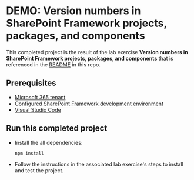 # DEMO: Version numbers in SharePoint Framework projects, packages, and components

This completed project is the result of the lab exercise **Version numbers in SharePoint Framework projects, packages, and components** that is referenced in the [README](../../) in this repo.

## Prerequisites

- [Microsoft 365 tenant](https://developer.microsoft.com/office/dev-program?ocid=MSlearn)
- [Configured SharePoint Framework development environment](https://docs.microsoft.com/sharepoint/dev/spfx/set-up-your-development-environment)
- [Visual Studio Code](https://code.visualstudio.com/)

## Run this completed project

- Install the all dependencies:

    ```shell
    npm install
    ```

- Follow the instructions in the associated lab exercise's steps to install and test the project.
